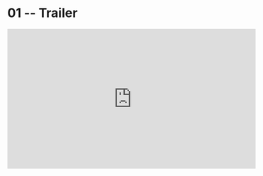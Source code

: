 # 01 -- Trailer

<iframe 
        width="560" 
        height="315" 
        src="https://www.youtube.com/embed/JPR4OK4c35Q" 
        title="YouTube video player" 
        frameborder="0" 
        allow="accelerometer; autoplay; clipboard-write; encrypted-media; gyroscope; picture-in-picture" 
        allowfullscreen
        >
</iframe>

